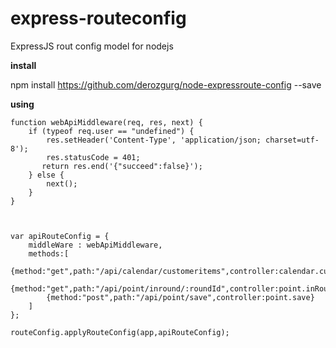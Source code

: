 # express-routeconfig

ExpressJS rout config model for nodejs

**install**

npm install https://github.com/derozgurg/node-expressroute-config --save

**using**

    function webApiMiddleware(req, res, next) {
        if (typeof req.user == "undefined") {
            res.setHeader('Content-Type', 'application/json; charset=utf-8');
            res.statusCode = 401;
           return res.end('{"succeed":false}');
        } else {        
            next();
        }
    }



    var apiRouteConfig = {
        middleWare : webApiMiddleware,
        methods:[
            {method:"get",path:"/api/calendar/customeritems",controller:calendar.customerList},
            {method:"get",path:"/api/point/inround/:roundId",controller:point.inRound}
            {method:"post",path:"/api/point/save",controller:point.save}
        ]
    };

    routeConfig.applyRouteConfig(app,apiRouteConfig);
